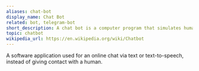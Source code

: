 ```yaml
---
aliases: chat-bot
display_name: Chat Bot
related: bot, telegram-bot
short_description: A chat bot is a computer program that simulates human conversation.
topic: chatbot
wikipedia_url: https://en.wikipedia.org/wiki/Chatbot
---
```

A software application used for an online chat via text or text-to-speech, instead of giving contact with a human.
